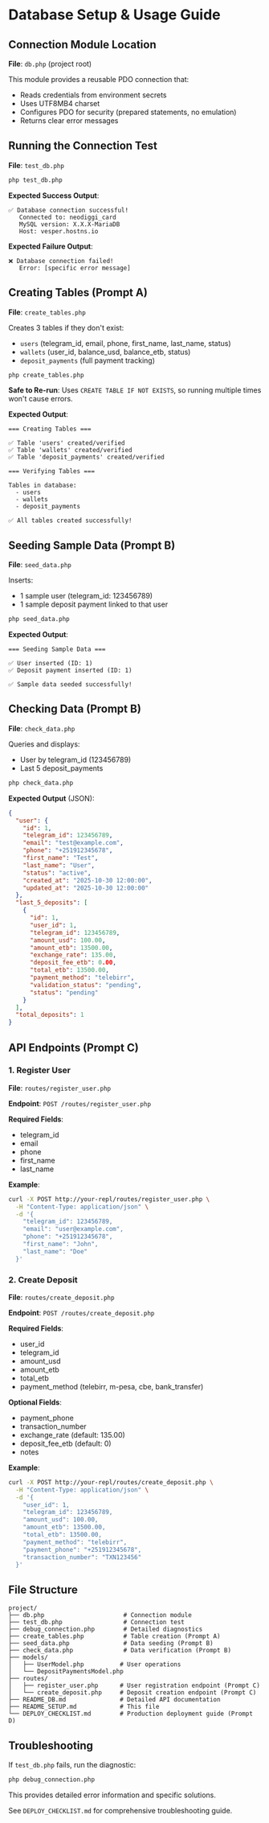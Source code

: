 # Database Setup & Usage Guide

## Connection Module Location

**File**: `db.php` (project root)

This module provides a reusable PDO connection that:
- Reads credentials from environment secrets
- Uses UTF8MB4 charset
- Configures PDO for security (prepared statements, no emulation)
- Returns clear error messages

## Running the Connection Test

**File**: `test_db.php`

```bash
php test_db.php
```

**Expected Success Output**:
```
✅ Database connection successful!
   Connected to: neodiggi_card
   MySQL version: X.X.X-MariaDB
   Host: vesper.hostns.io
```

**Expected Failure Output**:
```
❌ Database connection failed!
   Error: [specific error message]
```

## Creating Tables (Prompt A)

**File**: `create_tables.php`

Creates 3 tables if they don't exist:
- `users` (telegram_id, email, phone, first_name, last_name, status)
- `wallets` (user_id, balance_usd, balance_etb, status)
- `deposit_payments` (full payment tracking)

```bash
php create_tables.php
```

**Safe to Re-run**: Uses `CREATE TABLE IF NOT EXISTS`, so running multiple times won't cause errors.

**Expected Output**:
```
=== Creating Tables ===

✅ Table 'users' created/verified
✅ Table 'wallets' created/verified
✅ Table 'deposit_payments' created/verified

=== Verifying Tables ===

Tables in database:
  - users
  - wallets
  - deposit_payments

✅ All tables created successfully!
```

## Seeding Sample Data (Prompt B)

**File**: `seed_data.php`

Inserts:
- 1 sample user (telegram_id: 123456789)
- 1 sample deposit payment linked to that user

```bash
php seed_data.php
```

**Expected Output**:
```
=== Seeding Sample Data ===

✅ User inserted (ID: 1)
✅ Deposit payment inserted (ID: 1)

✅ Sample data seeded successfully!
```

## Checking Data (Prompt B)

**File**: `check_data.php`

Queries and displays:
- User by telegram_id (123456789)
- Last 5 deposit_payments

```bash
php check_data.php
```

**Expected Output** (JSON):
```json
{
  "user": {
    "id": 1,
    "telegram_id": 123456789,
    "email": "test@example.com",
    "phone": "+251912345678",
    "first_name": "Test",
    "last_name": "User",
    "status": "active",
    "created_at": "2025-10-30 12:00:00",
    "updated_at": "2025-10-30 12:00:00"
  },
  "last_5_deposits": [
    {
      "id": 1,
      "user_id": 1,
      "telegram_id": 123456789,
      "amount_usd": 100.00,
      "amount_etb": 13500.00,
      "exchange_rate": 135.00,
      "deposit_fee_etb": 0.00,
      "total_etb": 13500.00,
      "payment_method": "telebirr",
      "validation_status": "pending",
      "status": "pending"
    }
  ],
  "total_deposits": 1
}
```

## API Endpoints (Prompt C)

### 1. Register User

**File**: `routes/register_user.php`

**Endpoint**: `POST /routes/register_user.php`

**Required Fields**:
- telegram_id
- email
- phone
- first_name
- last_name

**Example**:
```bash
curl -X POST http://your-repl/routes/register_user.php \
  -H "Content-Type: application/json" \
  -d '{
    "telegram_id": 123456789,
    "email": "user@example.com",
    "phone": "+251912345678",
    "first_name": "John",
    "last_name": "Doe"
  }'
```

### 2. Create Deposit

**File**: `routes/create_deposit.php`

**Endpoint**: `POST /routes/create_deposit.php`

**Required Fields**:
- user_id
- telegram_id
- amount_usd
- amount_etb
- total_etb
- payment_method (telebirr, m-pesa, cbe, bank_transfer)

**Optional Fields**:
- payment_phone
- transaction_number
- exchange_rate (default: 135.00)
- deposit_fee_etb (default: 0)
- notes

**Example**:
```bash
curl -X POST http://your-repl/routes/create_deposit.php \
  -H "Content-Type: application/json" \
  -d '{
    "user_id": 1,
    "telegram_id": 123456789,
    "amount_usd": 100.00,
    "amount_etb": 13500.00,
    "total_etb": 13500.00,
    "payment_method": "telebirr",
    "payment_phone": "+251912345678",
    "transaction_number": "TXN123456"
  }'
```

## File Structure

```
project/
├── db.php                      # Connection module
├── test_db.php                 # Connection test
├── debug_connection.php        # Detailed diagnostics
├── create_tables.php           # Table creation (Prompt A)
├── seed_data.php               # Data seeding (Prompt B)
├── check_data.php              # Data verification (Prompt B)
├── models/
│   ├── UserModel.php          # User operations
│   └── DepositPaymentsModel.php
├── routes/
│   ├── register_user.php      # User registration endpoint (Prompt C)
│   └── create_deposit.php     # Deposit creation endpoint (Prompt C)
├── README_DB.md               # Detailed API documentation
├── README_SETUP.md            # This file
└── DEPLOY_CHECKLIST.md        # Production deployment guide (Prompt D)
```

## Troubleshooting

If `test_db.php` fails, run the diagnostic:
```bash
php debug_connection.php
```

This provides detailed error information and specific solutions.

See `DEPLOY_CHECKLIST.md` for comprehensive troubleshooting guide.
